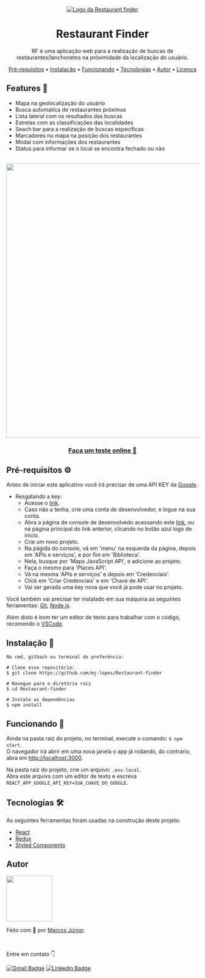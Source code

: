 <p align='center'>  
<a href='https://nice-weather.vercel.app' > 
  <img src='https://user-images.githubusercontent.com/56007721/141053064-67e1d891-059e-4582-b740-0f542104d153.png' alt='Logo da Restaurant finder'> 
</a>
</p>


<h1 align='center'>Restaurant Finder</h1> 
<p align='center'>  
RF é uma aplicação web para a realização de buscas de restaurantes/lanchonetes na próximidade da localização do usuário.

<p align="center">
 <a href="#requisitos">Pré-requisitos</a> •
 <a href="#instalacao">Instalação</a> •
 <a href="#funcionando">Funcionando</a> •
 <a href="#tecnologias">Tecnologias</a> •   
 <a href="#autor">Autor</a> •
 <a href="#licenc-a">Licença</a> 
</p>

<h2> Features 🥘</h2>

- Mapa na geolocalização do usuário
- Busca automatica de restaurantes próximos 
- Lista lateral com os resultados das buscas
- Estrelas com as classificações das localidades
- Seach bar para a realização de buscas especificas
- Marcadores no mapa na posição dos restaurantes
- Modal com informações dos restaurantes
- Status para informar se o local se encontra fechado ou não

</br>

<div align='center'> 
<img src='https://user-images.githubusercontent.com/56007721/141054586-6a633a51-129b-466d-86b2-12d320f469fb.png'/ style="width: 720px;" />   
  
<a href='https://restaurant-finder-ecru.vercel.app'> <h3> Faça um teste online 🥞</h3> </a>

</div>


<h2 id='requisitos'> Pré-requisitos ⚙</h2>

Antes de iniciar este aplicativo você irá precisar de uma API KEY da [Google](https://cloud.google.com/).
- Resgatando a key: 
  - Acesse o [link](https://cloud.google.com/).
  - Caso não a tenha, crie uma conta de desenvolvedor, e logue na sua conta.
  - Abra a página de console de desenvolvedo acessando este [link](https://console.cloud.google.com/), ou na página principal do link anterior, clicando no botão azul logo de inicio.   
  - Crie um novo projeto. 
  - Na págida do console, vá em 'menu' na esquerda da página, depois em 'APIs e serviços', e por fim em 'Biblioteca'.
  - Nela, busque por 'Maps JavaScript API', e adicione ao projeto.
  - Faça o mesmo para 'Places API'.
  - Vá na mesma 'APIs e serviços' e depois em 'Credenciais'.
  - Click em 'Criar Credenciais' e em 'Chave de API'.
  - Vai ser gerada uma key nova que você já pode usar no projeto. 


Você também vai precisar ter instalado em sua máquina as seguintes ferramentas:
[Git](https://git-scm.com), [Node.js](https://nodejs.org/en/).

Além disto é bom ter um editor de texto para trabalhar com o código, recomendo o [VSCode](https://code.visualstudio.com/).

<h2 id='instalacao'> Instalação 🔧</h2>

``` 
No cmd, gitbash ou terminal de preferência: 

# Clone esse repositório:
$ git clone https://github.com/mj-lopes/Restaurant-finder

# Navegue para o diretório raiz
$ cd Restaurant-finder

# Instale as dependências
$ npm install
```

<h2 id='funcionando'> Funcionando 💨 </h2>

Ainda na pasta raiz do projeto, no terminal, execute o comando: ``` $ npm start ```.<br/>
O navegador irá abrir em uma nova janela o app já rodando, do contrário, abra em [http://localhost:3000](http://localhost:3000).

Na pasta raíz do projeto, crie um arquivo: ```.env.local```.<br/>Abra este arquivo com um editor de texto e escreva ```REACT_APP_GOOGLE_API_KEY=SUA_CHAVE_DO_GOOGLE```.

</p>

<h2 id='tecnologias'> Tecnologias 🛠 </h2>

As seguintes ferramentas foram usadas na construção deste projeto:

- [React](https://pt-br.reactjs.org/)
- [Redux](https://react-redux.js.org/)
- [Styled Components](https://styled-components.com/)


<h2 id='autor'> Autor </h2>

<img src='https://user-images.githubusercontent.com/56007721/140599522-58255910-aa8e-4045-9cf9-2f061d6dd472.png' style="width: 120px;">
<p>Feito com 🧡 por <a href='https://github.com/mj-lopes'>Marcos Júnior</a>. </p><br/>
<p>Entre em contato 👇

[![Gmail Badge](https://img.shields.io/badge/-mlrj.junior%40gmail.com-c14438?style=flat-square&logo=Gmail&logoColor=white&link=mailto:mlrj.junior@gmail.com)](mailto:mlrj.junior@gmail.com)
[![Linkedin Badge](https://img.shields.io/badge/-Marcos_Junior-blue?style=flat-square&logo=Linkedin&logoColor=white&link=https://www.linkedin.com/in/mlrjunior/)](https://www.linkedin.com/in/mlrjunior/) 
</p>
